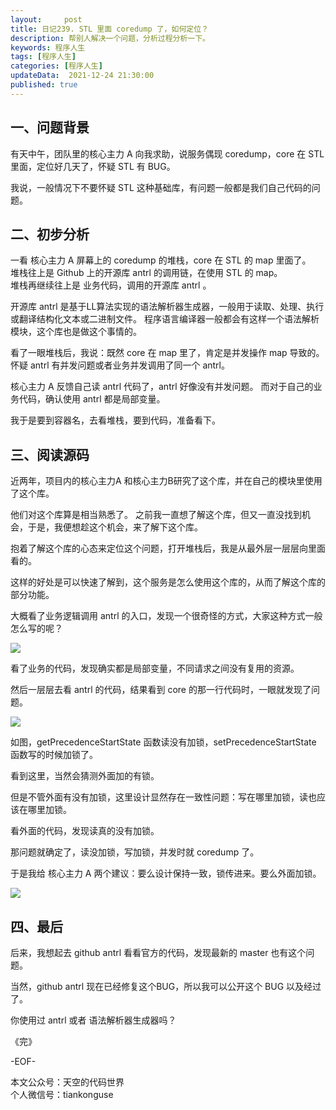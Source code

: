 ```yaml
---   
layout:     post  
title: 日记239. STL 里面 coredump 了，如何定位？  
description: 帮别人解决一个问题，分析过程分析一下。       
keywords: 程序人生  
tags: [程序人生]    
categories: [程序人生]  
updateData:  2021-12-24 21:30:00  
published: true  
---  
```



## 一、问题背景  


有天中午，团队里的核心主力 A 向我求助，说服务偶现 coredump，core 在 STL 里面，定位好几天了，怀疑 STL 有 BUG。


我说，一般情况下不要怀疑 STL 这种基础库，有问题一般都是我们自己代码的问题。


## 二、初步分析


一看 核心主力 A 屏幕上的 coredump 的堆栈，core 在 STL 的 map 里面了。  
堆栈往上是 Github 上的开源库 antrl 的调用链，在使用 STL 的 map。  
堆栈再继续往上是 业务代码，调用的开源库 antrl 。  


开源库 antrl 是基于LL算法实现的语法解析器生成器，一般用于读取、处理、执行或翻译结构化文本或二进制文件。
程序语言编译器一般都会有这样一个语法解析模块，这个库也是做这个事情的。  


看了一眼堆栈后，我说：既然 core 在 map 里了，肯定是并发操作 map 导致的。  
怀疑 antrl 有并发问题或者业务并发调用了同一个 antrl。  


核心主力 A 反馈自己读 antrl 代码了，antrl 好像没有并发问题。 
而对于自己的业务代码，确认使用 antrl 都是局部变量。  


我于是要到容器名，去看堆栈，要到代码，准备看下。  


## 三、阅读源码  


近两年，项目内的核心主力A 和核心主力B研究了这个库，并在自己的模块里使用了这个库。


他们对这个库算是相当熟悉了。
之前我一直想了解这个库，但又一直没找到机会，于是，我便想趁这个机会，来了解下这个库。


抱着了解这个库的心态来定位这个问题，打开堆栈后，我是从最外层一层层向里面看的。


这样的好处是可以快速了解到，这个服务是怎么使用这个库的，从而了解这个库的部分功能。


大概看了业务逻辑调用 antrl 的入口，发现一个很奇怪的方式，大家这种方式一般怎么写的呢？  


![](http://res.tiankonguse.com/images/2021/12/24/001.png)  


看了业务的代码，发现确实都是局部变量，不同请求之间没有复用的资源。  


然后一层层去看 antrl 的代码，结果看到 core 的那一行代码时，一眼就发现了问题。  


![](http://res.tiankonguse.com/images/2021/12/24/002.png)  


如图，getPrecedenceStartState 函数读没有加锁，setPrecedenceStartState 函数写的时候加锁了。  


看到这里，当然会猜测外面加的有锁。  


但是不管外面有没有加锁，这里设计显然存在一致性问题：写在哪里加锁，读也应该在哪里加锁。  


看外面的代码，发现读真的没有加锁。  


那问题就确定了，读没加锁，写加锁，并发时就 coredump 了。  


于是我给 核心主力 A 两个建议：要么设计保持一致，锁传进来。要么外面加锁。  


![](http://res.tiankonguse.com/images/2021/12/24/003.png)  



## 四、最后  


后来，我想起去 github antrl 看看官方的代码，发现最新的 master 也有这个问题。  


当然，github antrl 现在已经修复这个BUG，所以我可以公开这个 BUG 以及经过了。  


你使用过 antrl 或者 语法解析器生成器吗？  


《完》  


-EOF-  



本文公众号：天空的代码世界  
个人微信号：tiankonguse  

